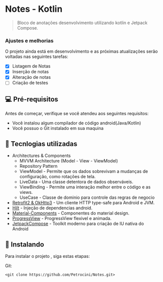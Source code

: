 # Notes - Kotlin

> Bloco de anotações desenvolvimento utilizando kotlin e Jetpack Compose.

### Ajustes e melhorias

O projeto ainda está em desenvolvimento e as próximas atualizações serão voltadas nas seguintes tarefas:

- [x] Listagem de Notas
- [x] Inserção de notas
- [x] Alteração de notas
- [ ] Criação de testes

## 💻 Pré-requisitos

Antes de começar, verifique se você atendeu aos seguintes requisitos:
<!---Estes são apenas requisitos de exemplo. Adicionar, duplicar ou remover conforme necessário--->
* Você instalou algum compilador de código android(Java/Kotlin)
* Você possuo o Git instalado em sua maquina

## 💭 Tecnlogias utilizadas
- Architectures & Components
  - MVVM Architecture (Model - View - ViewModel)
  - Repository Pattern
  - ViewModel - Permite que os dados sobrevivam a mudanças de configuração, como rotações de tela.
  - LiveData - Uma classe detentora de dados observáveis.
  - ViewBinding - Permite uma interação melhor entre o código e as views.
  - UseCase - Classe de dominio para controle das regras de negocio
- [Retrofit2 & OkHttp3](https://github.com/square/retrofit) - Um cliente HTTP type-safe para Android e JVM.
- [Hilt](https://developer.android.com/training/dependency-injection/hilt-android?hl=pt-br) - Injeção de dependencias android.
- [Material-Components](https://github.com/material-components/material-components-android) - Componentes do material design.
- [ProgressView](https://github.com/skydoves/progressview) - ProgressView flexivel e animada.
- [JetpackCompose](https://developer.android.com/jetpack/compose/tutorial) - Toolkit moderno para criação de IU nativa do Android

## 🚀 Instalando <Notes>

Para instalar o projeto <Notes>, siga estas etapas:

Git: 
```
<git clone https://github.com/Petrocini/Notes.git>
```
